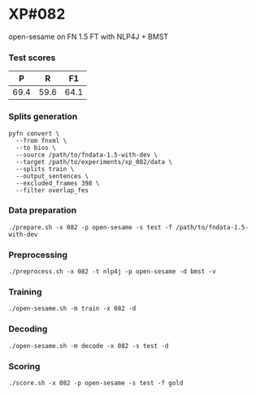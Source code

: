 # XP\#082

open-sesame on FN 1.5 FT with NLP4J + BMST

### Test scores
| P | R | F1 |
| --- | --- | --- |
| 69.4 | 59.6 | 64.1 |

### Splits generation
```
pyfn convert \
  --from fnxml \
  --to bios \
  --source /path/to/fndata-1.5-with-dev \
  --target /path/to/experiments/xp_082/data \
  --splits train \
  --output_sentences \
  --excluded_frames 398 \
  --filter overlap_fes
```

### Data preparation
```
./prepare.sh -x 082 -p open-sesame -s test -f /path/to/fndata-1.5-with-dev
```

### Preprocessing
```
./preprocess.sh -x 082 -t nlp4j -p open-sesame -d bmst -v
```

### Training
```
./open-sesame.sh -m train -x 082 -d
```

### Decoding
```
./open-sesame.sh -m decode -x 082 -s test -d
```

### Scoring
```
./score.sh -x 082 -p open-sesame -s test -f gold
```
